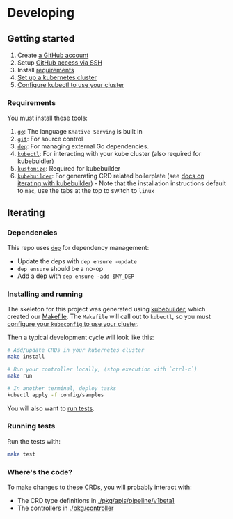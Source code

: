 # Developing

## Getting started

1. Create [a GitHub account](https://github.com/join)
1. Setup [GitHub access via
   SSH](https://help.github.com/articles/connecting-to-github-with-ssh/)
1. Install [requirements](#requirements)
1. [Set up a kubernetes cluster](https://github.com/knative/serving/blob/master/docs/creating-a-kubernetes-cluster.md)
1. [Configure kubectl to use your cluster](https://kubernetes.io/docs/tasks/access-application-cluster/configure-access-multiple-clusters/)

### Requirements

You must install these tools:

1. [`go`](https://golang.org/doc/install): The language `Knative Serving` is built in
1. [`git`](https://help.github.com/articles/set-up-git/): For source control
1. [`dep`](https://github.com/golang/dep): For managing external Go
   dependencies.
1. [`kubectl`](https://kubernetes.io/docs/tasks/tools/install-kubectl/): For interacting with your kube cluster (also required for kubebuidler)
1. [`kustomize`](https://github.com/kubernetes-sigs/kustomize): Required for kubebuilder
1. [`kubebuilder`](https://book.kubebuilder.io/quick_start.html): For generating CRD related 
boilerplate (see [docs on iterating with kubebuilder](#installing-and-running)) - Note that
the installation instructions default to `mac`, use the tabs at the top to switch to `linux`

## Iterating

### Dependencies

This repo uses [`dep`](https://golang.github.io/dep/docs/daily-dep.html) for dependency management:

* Update the deps with `dep ensure -update`
* `dep ensure` should be a no-op
* Add a dep with `dep ensure -add $MY_DEP`

### Installing and running

The skeleton for this project was generated using [kubebuilder](https://book.kubebuilder.io/quick_start.html),
which created our [Makefile](./Makefile). The `Makefile` will call out to `kubectl`,
so you must [configure your `kubeconfig` to use your cluster](https://kubernetes.io/docs/tasks/access-application-cluster/configure-access-multiple-clusters/).

Then a typical development cycle will look like this:

```bash
# Add/update CRDs in your kubernetes cluster
make install

# Run your controller locally, (stop execution with `ctrl-c`)
make run

# In another terminal, deploy tasks
kubectl apply -f config/samples
```

You will also want to [run tests](#running-tests).

### Running tests

Run the tests with:

```bash
make test
```

### Where's the code?

To make changes to these CRDs, you will probably interact with:

* The CRD type definitions in [./pkg/apis/pipeline/v1beta1](./pkg/apis/pipeline/v1beta1)
* The controllers in [./pkg/controller](./pkg/controller)